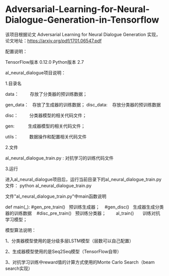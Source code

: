 # Adversarial-Learning-for-Neural-Dialogue-Generation-in-Tensorflow

该项目根据论文 Adversarial Learning for Neural Dialogue Generation 实现，论文地址：https://arxiv.org/pdf/1701.06547.pdf

配置说明： 

TensorFlow版本 0.12.0  Python版本 2.7

al_neural_dialogue项目说明：

1.目录名

  data：         存放了分类器的预训练数据；
  
 gen_data：    存放了生成器的训练数据；
 disc_data:    存放分类器的预训练数据
 
  disc：         分类器模型的相关代码文件；
  
  gen:           生成器模型的相关代码文件；
  
 utils：         数据操作和配置相关代码文件

2.文件

al_neural_dialogue_train.py  :   对抗学习的训练代码文件

3.运行

进入al_neural_dialogue项目后，运行当前目录下的al_neural_dialogue_train.py文件： python al_neural_dialogue_train.py

文件"al_neural_dialogue_train.py"中main函数说明

def main(_):
    #gen_pre_train()   预训练生成器；
    #gen_disc()   生成器生成分类器的训练数据
    #disc_pre_train()   预训练分类器；
    
    al_train()        训练对抗学习模型；	
	
	
模型算法说明：

1、分类器模型使用的是分级多层LSTM模型（层数可以自己配置）

2、生成器模型使用的是Seq2Seq模型（TensorFlow自带）

3、对抗学习训练中reward值的计算方式使用的Monte Carlo Search（beam search实现）

